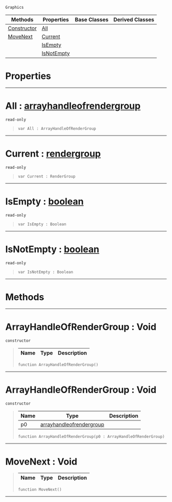  `Graphics`

|Methods|Properties|Base Classes|Derived Classes|
|---|---|---|---|
|[ Constructor](arrayhandleofrendergroup.md#arrayhandleofrendergroup)|[ All](arrayhandleofrendergroup.md#all-zilch-engine-document)| | |
|[ MoveNext](arrayhandleofrendergroup.md#movenext-void)|[ Current](arrayhandleofrendergroup.md#current-zilch-engine-docu)| | |
| |[ IsEmpty](arrayhandleofrendergroup.md#isempty-zilch-engine-docu)| | |
| |[ IsNotEmpty](arrayhandleofrendergroup.md#isnotempty-zilch-engine-d)| | |


 #  Properties


---  
 #  All : [arrayhandleofrendergroup](arrayhandleofrendergroup.md)

 `read-only`

> 
> ```TS:Nada
> var All : ArrayHandleOfRenderGroup


---  
 #  Current : [rendergroup](rendergroup.md)

 `read-only`

> 
> ```TS:Nada
> var Current : RenderGroup


---  
 #  IsEmpty : [boolean](../nada_base_types/boolean.md)

 `read-only`

> 
> ```TS:Nada
> var IsEmpty : Boolean


---  
 #  IsNotEmpty : [boolean](../nada_base_types/boolean.md)

 `read-only`

> 
> ```TS:Nada
> var IsNotEmpty : Boolean


---  
 #  Methods


---  
 #  ArrayHandleOfRenderGroup : Void

 `constructor`

> 
> |Name|Type|Description|
> |---|---|---|
> ```TS:Nada
> function ArrayHandleOfRenderGroup()
> ``` 


---  
 #  ArrayHandleOfRenderGroup : Void

 `constructor`

> 
> |Name|Type|Description|
> |---|---|---|
> |p0|[arrayhandleofrendergroup](arrayhandleofrendergroup.md)| |
> ```TS:Nada
> function ArrayHandleOfRenderGroup(p0 : ArrayHandleOfRenderGroup)
> ``` 


---  
 #  MoveNext : Void

> 
> |Name|Type|Description|
> |---|---|---|
> ```TS:Nada
> function MoveNext()
> ``` 


---  
 

 